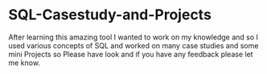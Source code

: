 # SQL-Casestudy-and-Projects
After learning this amazing tool I wanted to work on my knowledge and so I used various concepts of SQL and worked on many case studies and some mini Projects so Please have look and if you have any feedback please let me know.
